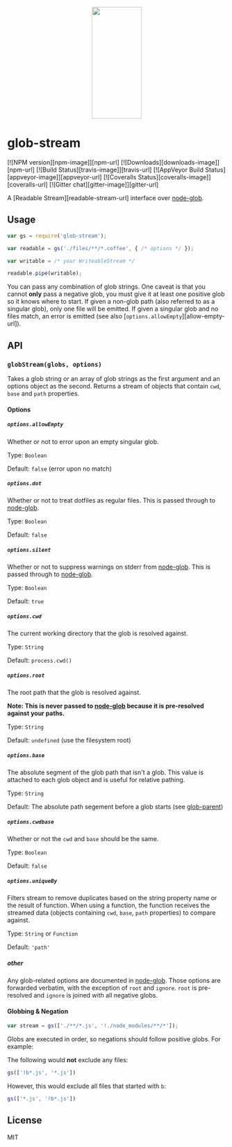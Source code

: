 <p align="center">
  <a href="http://gulpjs.com">
    <img height="257" width="114" src="https://raw.githubusercontent.com/gulpjs/artwork/master/gulp-2x.png">
  </a>
</p>

# glob-stream

[![NPM version][npm-image]][npm-url] [![Downloads][downloads-image]][npm-url] [![Build Status][travis-image]][travis-url] [![AppVeyor Build Status][appveyor-image]][appveyor-url] [![Coveralls Status][coveralls-image]][coveralls-url] [![Gitter chat][gitter-image]][gitter-url]

A [Readable Stream][readable-stream-url] interface over [node-glob][node-glob-url].

## Usage

```javascript
var gs = require('glob-stream');

var readable = gs('./files/**/*.coffee', { /* options */ });

var writable = /* your WriteableStream */

readable.pipe(writable);
```

You can pass any combination of glob strings. One caveat is that you cannot __only__ pass a negative glob, you must give it at least one positive glob so it knows where to start. If given a non-glob path (also referred to as a singular glob), only one file will be emitted. If given a singular glob and no files match, an error is emitted (see also [`options.allowEmpty`][allow-empty-url]).

## API

### `globStream(globs, options)`

Takes a glob string or an array of glob strings as the first argument and an options object as the second. Returns a stream of objects that contain `cwd`, `base` and `path` properties.

#### Options

##### `options.allowEmpty`

Whether or not to error upon an empty singular glob.

Type: `Boolean`

Default: `false` (error upon no match)

##### `options.dot`

Whether or not to treat dotfiles as regular files. This is passed through to [node-glob][node-glob-url].

Type: `Boolean`

Default: `false`

##### `options.silent`

Whether or not to suppress warnings on stderr from [node-glob][node-glob-url]. This is passed through to [node-glob][node-glob-url].

Type: `Boolean`

Default: `true`

##### `options.cwd`

The current working directory that the glob is resolved against.

Type: `String`

Default: `process.cwd()`

##### `options.root`

The root path that the glob is resolved against.

__Note: This is never passed to [node-glob][node-glob-url] because it is pre-resolved against your paths.__

Type: `String`

Default: `undefined` (use the filesystem root)

##### `options.base`

The absolute segment of the glob path that isn't a glob. This value is attached to each glob object and is useful for relative pathing.

Type: `String`

Default: The absolute path segement before a glob starts (see [glob-parent][glob-parent-url])

##### `options.cwdbase`

Whether or not the `cwd` and `base` should be the same.

Type: `Boolean`

Default: `false`

##### `options.uniqueBy`

Filters stream to remove duplicates based on the string property name or the result of function. When using a function, the function receives the streamed data (objects containing `cwd`, `base`, `path` properties) to compare against.

Type: `String` or `Function`

Default: `'path'`

##### other

Any glob-related options are documented in [node-glob][node-glob-url]. Those options are forwarded verbatim, with the exception of `root` and `ignore`. `root` is pre-resolved and `ignore` is joined with all negative globs.

#### Globbing & Negation

```js
var stream = gs(['./**/*.js', '!./node_modules/**/*']);
```

Globs are executed in order, so negations should follow positive globs. For example:

The following would __not__ exclude any files:
```js
gs(['!b*.js', '*.js'])
```

However, this would exclude all files that started with `b`:
```js
gs(['*.js', '!b*.js'])
```

## License

MIT

[node-glob-url]: https://github.com/isaacs/node-glob
[glob-parent-url]: https://github.com/es12